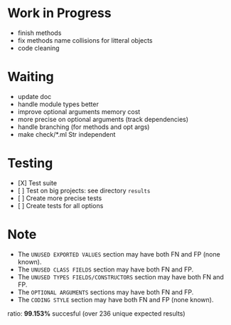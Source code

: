 # Work in Progress
- finish methods
- fix methods name collisions for litteral objects
- code cleaning

# Waiting
- update doc
- handle module types better
- improve optional arguments memory cost
- more precise on optional arguments (track dependencies)
- handle branching (for methods and opt args)
- make check/\*.ml Str independent


# Testing
- \[X\] Test suite
- \[ \] Test on big projects: see directory `results`
- \[ \] Create more precise tests
- \[ \] Create tests for all options


# Note
- The `UNUSED EXPORTED VALUES` section may have both FN and FP (none known).
- The `UNUSED CLASS FIELDS` section may have both FN and FP.
- The `UNUSED TYPES FIELDS/CONSTRUCTORS` section may have both FN and FP.
- The `OPTIONAL ARGUMENTS` sections may have both FN and FP.
- The `CODING STYLE` section may have both FN and FP (none known).

ratio: **99.153%** succesful (over 236 unique expected results)

